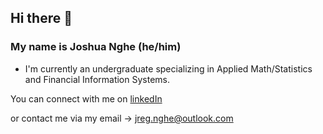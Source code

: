 ## Hi there 👋

### My name is Joshua Nghe (he/him)


- I'm currently an undergraduate specializing in Applied Math/Statistics and Financial Information Systems.

You can connect with me on [linkedIn](linkedin.com/joshuanghe)

or contact me via my email -> jreg.nghe@outlook.com
